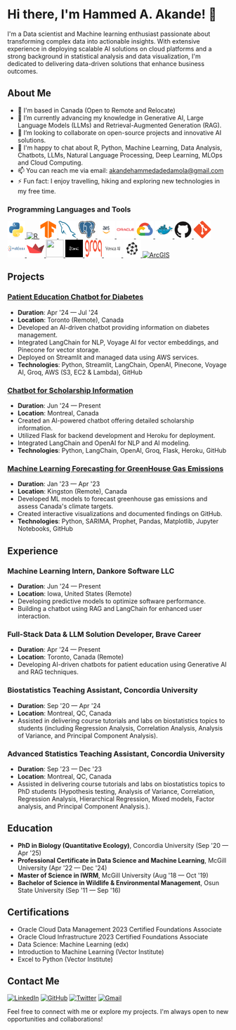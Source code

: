 <link rel="stylesheet" href="https://cdn.jsdelivr.net/npm/devicons@2.14.0/css/devicons.min.css">

# Hi there, I'm Hammed A. Akande! 👋

I'm a Data scientist and Machine learning enthusiast passionate about transforming complex data into actionable insights. With extensive experience in deploying scalable AI solutions on cloud platforms and a strong background in statistical analysis and data visualization, I'm dedicated to delivering data-driven solutions that enhance business outcomes.

## About Me

- 📍 I'm based in Canada (Open to Remote and Relocate)
- 🌱 I’m currently advancing my knowledge in Generative AI, Large Language Models (LLMs) and Retrieval-Augmented Generation (RAG).
- 👯 I’m looking to collaborate on open-source projects and innovative AI solutions.
- 💬 I'm happy to chat about R, Python, Machine Learning, Data Analysis, Chatbots, LLMs, Natural Language Processing, Deep Learning, MLOps and Cloud Computing.
- 📫 You can reach me via email: [akandehammedadedamola@gmail.com](mailto:akandehammedadedamola@gmail.com)
- ⚡ Fun fact: I enjoy travelling, hiking and exploring new technologies in my free time.


### Programming Languages and Tools

<p align="left">
<a href="https://www.python.org/" target="_blank"> <img src="https://raw.githubusercontent.com/devicons/devicon/master/icons/python/python-original.svg" alt="Python" width="40" height="40"/> </a>
<a href="https://www.r-project.org/" target="_blank"> <img src="https://www.r-project.org/logo/Rlogo.png" alt="R" width="40" height="40"/> </a>
<a href="https://www.tensorflow.org/" target="_blank"> <img src="https://raw.githubusercontent.com/devicons/devicon/master/icons/tensorflow/tensorflow-original.svg" alt="TensorFlow" width="40" height="40"/> </a>
<a href="https://www.mysql.com/" target="_blank"> <img src="https://raw.githubusercontent.com/devicons/devicon/master/icons/mysql/mysql-original.svg" alt="MySQL" width="40" height="40"/> </a>
<a href="https://www.postgresql.org/" target="_blank"> <img src="https://raw.githubusercontent.com/devicons/devicon/master/icons/postgresql/postgresql-original.svg" alt="PostgreSQL" width="40" height="40"/> </a>
<a href="https://aws.amazon.com/" target="_blank"> <img src="https://github.com/drhammed/drhammed/blob/main/AWS.png" alt="AWS" width="40" height="40"/> </a>
<a href="https://www.oracle.com/cloud/" target="_blank"> <img src="https://raw.githubusercontent.com/devicons/devicon/master/icons/oracle/oracle-original.svg" alt="Oracle Cloud" width="40" height="40"/> </a>
<a href="https://cloud.google.com/" target="_blank"> <img src="https://raw.githubusercontent.com/devicons/devicon/master/icons/googlecloud/googlecloud-original.svg" alt="Google Cloud" width="40" height="40"/> </a>
<a href="https://www.docker.com/" target="_blank"> <img src="https://raw.githubusercontent.com/devicons/devicon/master/icons/docker/docker-original.svg" alt="Docker" width="40" height="40"/> </a>
<a href="https://github.com/" target="_blank"> <img src="https://raw.githubusercontent.com/devicons/devicon/master/icons/github/github-original.svg" alt="GitHub" width="40" height="40"/> </a>
<a href="https://git-scm.com/" target="_blank"> <img src="https://raw.githubusercontent.com/devicons/devicon/master/icons/git/git-original.svg" alt="Git" width="40" height="40"/> </a>
<a href="https://www.tableau.com/" target="_blank"> <img src="https://github.com/drhammed/drhammed/blob/main/Tableau-Logo-768x432.png" alt="Tableau" width="40" height="40"/> </a>
<a href="https://streamlit.io/" target="_blank"> <img src="https://raw.githubusercontent.com/devicons/devicon/master/icons/streamlit/streamlit-original.svg" alt="Streamlit" width="40" height="40"/> </a>
<a href="https://www.langchain.com/" target="_blank"> <img src="https://github.com/langchain-ai/langchain/blob/master/docs/static/img/brand/theme-image.png" width="40" height="40"/> </a>
<a href="https://www.openai.com/" target="_blank"> <img src="https://github.com/drhammed/drhammed/blob/main/OpenAI.jpg" alt="OpenAI" width="40" height="40"/> </a>
<a href="https://groq.com/" target="_blank"> <img src="https://github.com/RMNCLDYO/groq-ai-toolkit/blob/main/.github/groq-logo.png" alt="Groq" width="40" height="40"/> </a>
<a href="https://www.voyageai.com/" target="_blank"> <img src="https://github.com/drhammed/drhammed/blob/main/Voyage_AI.png" alt="Voyage AI" width="40" height="40"/> </a>
<a href="https://www.pinecone.io/" target="_blank"> <img src="https://github.com/pinecone-io/pinecone-python-client/blob/main/docs/favicon-32x32.png" alt="Pinecone" width="40" height="40"/> </a>
<a href="https://www.esri.com/en-us/arcgis/about-arcgis/overview" target="_blank"> <img src="https://www.esri.com/content/dam/esrisites/en-us/common/icons/product-logos/ArcGIS.svg" alt="ArcGIS" width="40" height="40"/> </a>
</p>


## Projects

### [Patient Education Chatbot for Diabetes](https://my-chatbot-2407.streamlit.app/)
- **Duration**: Apr '24 — Jul '24
- **Location**: Toronto (Remote), Canada
- Developed an AI-driven chatbot providing information on diabetes management.
- Integrated LangChain for NLP, Voyage AI for vector embeddings, and Pinecone for vector storage.
- Deployed on Streamlit and managed data using AWS services.
- **Technologies**: Python, Streamlit, LangChain, OpenAI, Pinecone, Voyage AI, Groq, AWS (S3, EC2 & Lambda), GitHub

### [Chatbot for Scholarship Information](https://scholarship-chatbot-24.streamlit.app/)
- **Duration**: Jun '24 — Present
- **Location**: Montreal, Canada
- Created an AI-powered chatbot offering detailed scholarship information.
- Utilized Flask for backend development and Heroku for deployment.
- Integrated LangChain and OpenAI for NLP and AI modeling.
- **Technologies**: Python, LangChain, OpenAI, Groq, Flask, Heroku, GitHub

### [Machine Learning Forecasting for GreenHouse Gas Emissions](https://github.com/drhammed/calian_proj/blob/main/GOC_data_analysis.ipynb)
- **Duration**: Jan '23 — Apr '23
- **Location**: Kingston (Remote), Canada
- Developed ML models to forecast greenhouse gas emissions and assess Canada's climate targets.
- Created interactive visualizations and documented findings on GitHub.
- **Technologies**: Python, SARIMA, Prophet, Pandas, Matplotlib, Jupyter Notebooks, GitHub

## Experience

### Machine Learning Intern, Dankore Software LLC
- **Duration**: Jun '24 — Present
- **Location**: Iowa, United States (Remote)
- Developing predictive models to optimize software performance.
- Building a chatbot using RAG and LangChain for enhanced user interaction.

### Full-Stack Data & LLM Solution Developer, Brave Career
- **Duration**: Apr '24 — Present
- **Location**: Toronto, Canada (Remote)
- Developing AI-driven chatbots for patient education using Generative AI and RAG techniques.

### Biostatistics Teaching Assistant, Concordia University
- **Duration**: Sep '20 — Apr '24
- **Location**: Montreal, QC, Canada
- Assisted in delivering course tutorials and labs on biostatistics topics to students (including Regression Analysis, Correlation Analysis, Analysis of Variance, and Principal Component Analysis).

### Advanced Statistics Teaching Assistant, Concordia University

- **Duration**: Sep '23 — Dec '23
- **Location**: Montreal, QC, Canada
- Assisted in delivering course tutorials and labs on biostatistics topics to PhD students (Hypothesis testing, Analysis of Variance, Correlation, Regression Analysis, Hierarchical Regression, Mixed models, Factor analysis, and Principal Component Analysis.).
 


## Education

- **PhD in Biology (Quantitative Ecology)**, Concordia University (Sep '20 — Apr '25)
- **Professional Certificate in Data Science and Machine Learning**, McGill University (Apr '22 — Dec '24)
- **Master of Science in IWRM**, McGill University (Aug '18 — Oct '19)
- **Bachelor of Science in Wildlife & Environmental Management**, Osun State University (Sep '11 — Sep '16)

## Certifications

- Oracle Cloud Data Management 2023 Certified Foundations Associate
- Oracle Cloud Infrastructure 2023 Certified Foundations Associate
- Data Science: Machine Learning (edx)
- Introduction to Machine Learning (Vector Institute)
- Excel to Python (Vector Institute)

## Contact Me
[![LinkedIn](https://img.shields.io/badge/LinkedIn-0077B5?logo=linkedin&logoColor=white)](https://www.linkedin.com/in/hammedadedamolaakande/)
[![GitHub](https://img.shields.io/badge/GitHub-100000?logo=github&logoColor=white)](https://github.com/drhammed)
[![Twitter](https://img.shields.io/badge/Twitter-1DA1F2?logo=twitter&logoColor=white)](https://twitter.com/drhammed)
[![Gmail](https://img.shields.io/badge/Gmail-D14836?logo=gmail&logoColor=white)](mailto:akandehammedadedamola@gmail.com)



Feel free to connect with me or explore my projects. I'm always open to new opportunities and collaborations!
